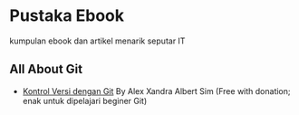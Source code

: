 # Pustaka Ebook
kumpulan ebook dan artikel menarik seputar IT

## All About Git
- [Kontrol Versi dengan Git](https://leanpub.com/kontrol-versi-git) By Alex Xandra Albert Sim (Free with donation; enak untuk dipelajari beginer Git)
